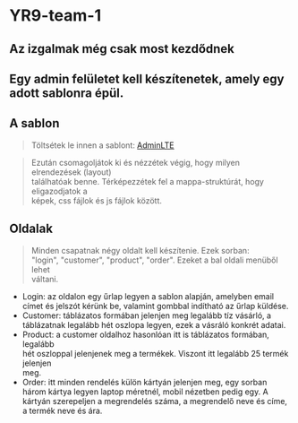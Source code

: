 # YR9-team-1

## Az izgalmak még csak most kezdődnek

## Egy admin felületet kell készítenetek, amely egy adott sablonra épül.

## A sablon
> Töltsétek le innen a sablont: 
[AdminLTE](https://adminlte.io/)  
  
> Ezután csomagoljátok ki és nézzétek végig, hogy milyen elrendezések (layout)  
találhatóak benne. Térképezzétek fel a mappa-struktúrát, hogy eligazodjatok a  
képek, css fájlok és js fájlok között.

## Oldalak
> Minden csapatnak négy oldalt kell készítenie. Ezek sorban:  
"login", "customer", "product", "order". Ezeket a bal oldali menüből lehet  
váltani.  
  
* Login: az oldalon egy űrlap legyen a sablon alapján, amelyben email címet és 
jelszót kérünk be, valamint gombbal indítható az űrlap küldése.  
* Customer: táblázatos formában jelenjen meg legalább tíz vásárló, a táblázatnak 
legalább hét oszlopa legyen, ezek a vásráló konkrét adatai.  
* Product: a customer oldalhoz hasonlóan itt is táblázatos formában, legalább  
hét oszloppal jelenjenek meg a termékek. Viszont itt legalább 25 termék jelenjen  
meg.
* Order: itt minden rendelés külön kártyán jelenjen meg, egy sorban három kártya 
legyen laptop méretnél, mobil nézetben pedig egy. A kártyán szerepeljen a 
megrendelés száma, a megrendelő neve és címe, a termék neve és ára.  


